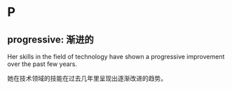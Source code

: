 # P

## progressive: 渐进的

Her skills in the field of technology have shown a progressive improvement over the past few years.

她在技术领域的技能在过去几年里呈现出逐渐改进的趋势。